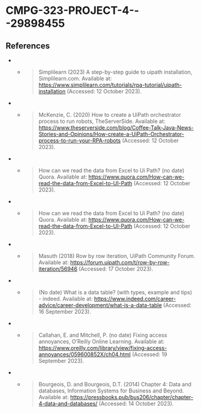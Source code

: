 # CMPG-323-PROJECT-4---29898455

## References

- - > Simplilearn (2023) A step-by-step guide to uipath installation, Simplilearn.com. Available at: https://www.simplilearn.com/tutorials/rpa-tutorial/uipath-installation (Accessed: 12 October 2023).
    
- - > McKenzie, C. (2020) How to create a UiPath orchestrator process to run robots, TheServerSide. Available at: https://www.theserverside.com/blog/Coffee-Talk-Java-News-Stories-and-Opinions/How-create-a-UiPath-Orchestrator-process-to-run-your-RPA-robots (Accessed: 12 October 2023).

- - > How can we read the data from Excel to Ui Path? (no date) Quora. Available at: https://www.quora.com/How-can-we-read-the-data-from-Excel-to-UI-Path (Accessed: 12 October 2023).
    
- - > How can we read the data from Excel to Ui Path? (no date) Quora. Available at: https://www.quora.com/How-can-we-read-the-data-from-Excel-to-UI-Path (Accessed: 12 October 2023).
    
- - > Masuth (2018) Row by row iteration, UiPath Community Forum. Available at: https://forum.uipath.com/t/row-by-row-iteration/56946 (Accessed: 17 October 2023).
    
- - > (No date) What is a data table? (with types, example and tips) - indeed. Available at: https://www.indeed.com/career-advice/career-development/what-is-a-data-table (Accessed: 16 September 2023).
    
- - > Callahan, E. and Mitchell, P. (no date) Fixing access annoyances, O’Reilly Online Learning. Available at: https://www.oreilly.com/library/view/fixing-access-annoyances/059600852X/ch04.html (Accessed: 19 September 2023).
    
- - > Bourgeois, D. and Bourgeois, D.T. (2014) Chapter 4: Data and databases, Information Systems for Business and Beyond. Available at: https://pressbooks.pub/bus206/chapter/chapter-4-data-and-databases/ (Accessed: 14 October 2023).
    
    > 

